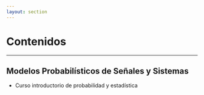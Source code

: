 ```yaml
---
layout: section
---
```


# Contenidos

---

## Modelos Probabilísticos de Señales y Sistemas

- Curso introductorio de probabilidad y estadística